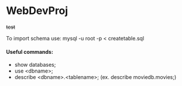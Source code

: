 # WebDevProj

<s>test</s>

To import schema use: mysql -u root -p < createtable.sql

#### Useful commands:
- show databases;
- use \<dbname\>;
- describe \<dbname\>.\<tablename\>; (ex. describe moviedb.movies;)